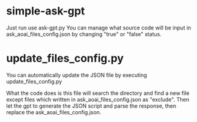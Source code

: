 # simple-ask-gpt

Just run use ask-gpt.py
You can manage what source code will be input in ask_aoai_files_config.json by changing "true" or "false" status.

# update_files_config.py
You can automatically  update the JSON file by executing update_files_config.py

What the code does is this file will search the directory and find a new file except files which written in ask_aoai_files_config.json as "exclude".
Then let the gpt to generate the JSON script and parse the response, then replace the ask_aoai_files_config.json. 

